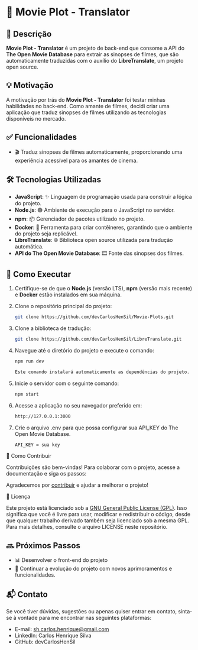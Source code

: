 # 🎥 Movie Plot - Translator

## 📖 Descrição

**Movie Plot - Translator** é um projeto de back-end que consome a API do **The Open Movie Database** para extrair as sinopses de filmes, que são automaticamente traduzidas com o auxílio do **LibreTranslate**, um projeto open source.

## 💡 Motivação

A motivação por trás do **Movie Plot - Translator** foi testar minhas habilidades no back-end. Como amante de filmes, decidi criar uma aplicação que traduz sinopses de filmes utilizando as tecnologias disponíveis no mercado.

## ✅ Funcionalidades

- 🎬 Traduz sinopses de filmes automaticamente, proporcionando uma experiência acessível para os amantes de cinema.

## 🛠️ Tecnologias Utilizadas

- **JavaScript**: ✨ Linguagem de programação usada para construir a lógica do projeto.
- **Node.js**: 🟢 Ambiente de execução para o JavaScript no servidor.
- **npm**: 📦 Gerenciador de pacotes utilizado no projeto.
- **Docker**: 🐳 Ferramenta para criar contêineres, garantindo que o ambiente do projeto seja replicável.
- **LibreTranslate**: 🌐 Biblioteca open source utilizada para tradução automática.
- **API do The Open Movie Database**: 🎞️ Fonte das sinopses dos filmes.

## 🚀 Como Executar

1. Certifique-se de que o **Node.js** (versão LTS), **npm** (versão mais recente) e **Docker** estão instalados em sua máquina.

2. Clone o repositório principal do projeto:

   ```bash
   git clone https://github.com/devCarlosHenSil/Movie-Plots.git

3. Clone a biblioteca de tradução:

    ```bash
    git clone https://github.com/devCarlosHenSil/LibreTranslate.git

4. Navegue até o diretório do projeto e execute o comando:

    ```bash
    npm run dev

    Este comando instalará automaticamente as dependências do projeto.

5. Inicie o servidor com o seguinte comando:

   ```bash
   npm start

6. Acesse a aplicação no seu navegador preferido em:

   ```bash
   http://127.0.0.1:3000
   
7. Crie o arquivo .env para que possa configurar sua API_KEY do The Open Movie Database.

   ```bash
   API_KEY = sua key

🤝 Como Contribuir

Contribuições são bem-vindas! Para colaborar com o projeto, acesse a documentação e siga os passos:

Agradecemos por [contribuir](CONTRIBUTING.md) e ajudar a melhorar o projeto!

📜 Licença

Este projeto está licenciado sob a [GNU General Public License (GPL)](LICENSE.md). Isso significa que você é livre para usar, modificar e redistribuir o código, desde que qualquer trabalho derivado também seja licenciado sob a mesma GPL. Para mais detalhes, consulte o arquivo LICENSE neste repositório.

## 🔜 Próximos Passos

- 📊 Desenvolver o front-end do projeto 
- 🔧 Continuar a evolução do projeto com novos aprimoramentos e funcionalidades.  

## 📬 Contato

Se você tiver dúvidas, sugestões ou apenas quiser entrar em contato, sinta-se à vontade para me encontrar nas seguintes plataformas:

- E-mail: sh.carlos.henrique@gmail.com
- LinkedIn: Carlos Henrique Silva
- GitHub: devCarlosHenSil

